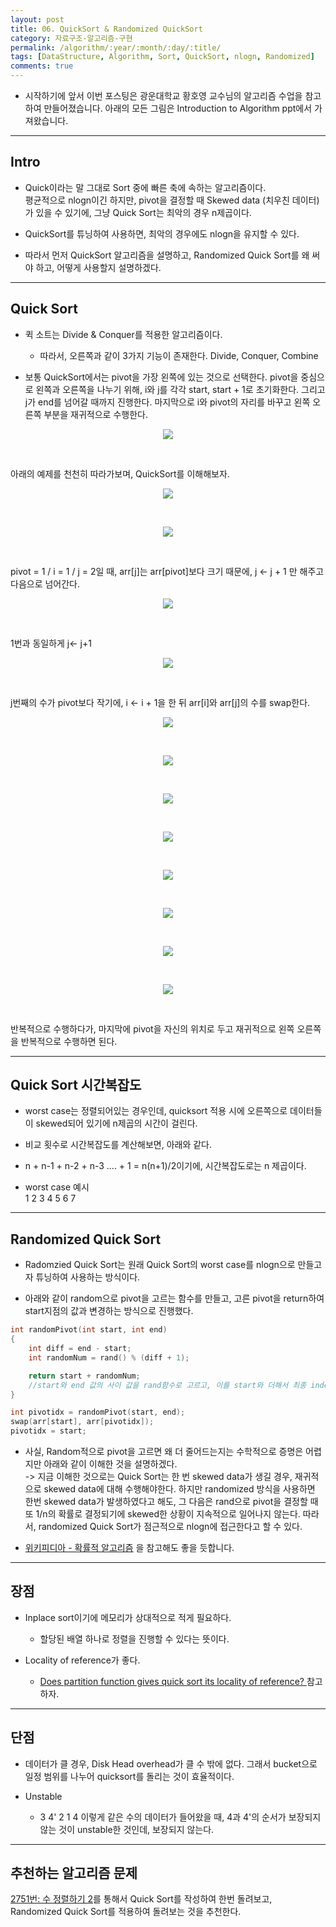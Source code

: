 ```yaml
---
layout: post
title: 06. QuickSort & Randomized QuickSort
category: 자료구조-알고리즘-구현
permalink: /algorithm/:year/:month/:day/:title/
tags: [DataStructure, Algorithm, Sort, QuickSort, nlogn, Randomized]
comments: true
---
```


* 시작하기에 앞서 이번 포스팅은 광운대학교 황호영 교수님의 알고리즘 수업을 참고하여 만들어졌습니다. 아래의 모든 그림은 Introduction to Algorithm ppt에서 가져왔습니다.

---

## Intro

* Quick이라는 말 그대로 Sort 중에 빠른 축에 속하는 알고리즘이다. <br> 평균적으로 nlogn이긴 하지만, pivot을 결정할 때 Skewed data (치우친 데이터)가 있을 수 있기에, 그냥 Quick Sort는 최악의 경우 n제곱이다.

* QuickSort를 튜닝하여 사용하면, 최악의 경우에도 nlogn을 유지할 수 있다.

* 따라서 먼저 QuickSort 알고리즘을 설명하고, Randomized Quick Sort를 왜 써야 하고, 어떻게 사용할지 설명하겠다.

---

## Quick Sort

* 퀵 소트는 Divide & Conquer를 적용한 알고리즘이다.
    * 따라서, 오른쪽과 같이 3가지 기능이 존재한다. Divide, Conquer, Combine


* 보통 QuickSort에서는 pivot을 가장 왼쪽에 있는 것으로 선택한다. pivot을 중심으로 왼쪽과 오른쪽을 나누기 위해, i와 j를 각각 start, start + 1로 초기화한다. 그리고 j가 end를 넘어갈 때까지 진행한다. 마지막으로 i와 pivot의 자리를 바꾸고 왼쪽 오른쪽 부분을 재귀적으로 수행한다.

<p style="text-align: center;">
        <img style="max-width: 60%; height: auto;" src="/assets/post-img/algorithm/quicksort_0.png"/> 
</p><br>

아래의 예제를 천천히 따라가보며, QuickSort를 이해해보자.

<p style="text-align: center;">
        <img style="max-width: 60%; height: auto;" src="/assets/post-img/algorithm/quicksort_1.png"/> 
</p><br>
<p style="text-align: center;">
        <img style="max-width: 60%; height: auto;" src="/assets/post-img/algorithm/quicksort_2.png"/> 
</p><br>

pivot = 1 / i = 1 / j = 2일 때, arr[j]는 arr[pivot]보다 크기 때문에, j <- j + 1 만 해주고 다음으로 넘어간다.

 
<p style="text-align: center;">
        <img style="max-width: 60%; height: auto;" src="/assets/post-img/algorithm/quicksort_3.png"/> 
</p><br>

1번과 동일하게 j<- j+1
 
<p style="text-align: center;">
        <img style="max-width: 60%; height: auto;" src="/assets/post-img/algorithm/quicksort_4.png"/> 
</p><br>

j번째의 수가 pivot보다 작기에, i <- i + 1을 한 뒤 arr[i]와 arr[j]의 수를 swap한다.

<p style="text-align: center;">
        <img style="max-width: 60%; height: auto;" src="/assets/post-img/algorithm/quicksort_5.png"/> 
</p><br>

<p style="text-align: center;">
        <img style="max-width: 60%; height: auto;" src="/assets/post-img/algorithm/quicksort_6.png"/> 
</p><br>
<p style="text-align: center;">
        <img style="max-width: 60%; height: auto;" src="/assets/post-img/algorithm/quicksort_7.png"/> 
</p><br>
<p style="text-align: center;">
        <img style="max-width: 60%; height: auto;" src="/assets/post-img/algorithm/quicksort_8.png"/> 
</p><br>
<p style="text-align: center;">
        <img style="max-width: 60%; height: auto;" src="/assets/post-img/algorithm/quicksort_9.png"/> 
</p><br>
<p style="text-align: center;">
        <img style="max-width: 60%; height: auto;" src="/assets/post-img/algorithm/quicksort_10.png"/> 
</p><br>

<p style="text-align: center;">
        <img style="max-width: 60%; height: auto;" src="/assets/post-img/algorithm/quicksort_11.png"/> 
</p><br>

<p style="text-align: center;">
        <img style="max-width: 60%; height: auto;" src="/assets/post-img/algorithm/quicksort_12.png"/> 
</p><br>

반복적으로 수행하다가, 마지막에 pivot을 자신의 위치로 두고 재귀적으로 왼쪽 오른쪽을 반복적으로 수행하면 된다.

---

## Quick Sort 시간복잡도

* worst case는 정렬되어있는 경우인데, quicksort 적용 시에 오른쪽으로 데이터들이 skewed되어 있기에 n제곱의 시간이 걸린다.

* 비교 횟수로 시간복잡도를 계산해보면, 아래와 같다.

* n + n-1 + n-2 + n-3 .... + 1 = n(n+1)/2이기에, 시간복잡도로는 n 제곱이다.

* worst case 예시 <br>
    1 2 3 4 5 6 7 

---
## Randomized Quick Sort

* Radomzied Quick Sort는 원래 Quick Sort의 worst case를 nlogn으로 만들고자 튜닝하여 사용하는 방식이다.

* 아래와 같이 random으로 pivot을 고르는 함수를 만들고, 고른 pivot을 return하여 start지점의 값과 변경하는 방식으로 진행했다.

```cpp  
int randomPivot(int start, int end)
{
    int diff = end - start;
    int randomNum = rand() % (diff + 1);

    return start + randomNum;
    //start와 end 값의 사이 값을 rand함수로 고르고, 이를 start와 더해서 최종 index를 결정한다. 
}
```
```cpp
int pivotidx = randomPivot(start, end);
swap(arr[start], arr[pivotidx]);
pivotidx = start;
```

* 사실, Random적으로 pivot을 고르면 왜 더 줄어드는지는 수학적으로 증명은 어렵지만 아래와 같이 이해한 것을 설명하겠다.<br>
-> 지금 이해한 것으로는 Quick Sort는 한 번 skewed data가 생길 경우, 재귀적으로 skewed data에 대해 수행해야한다. 하지만 randomized 방식을 사용하면 한번 skewed data가 발생하였다고 해도, 그 다음은 rand으로 pivot을 결정할 때 또 1/n의 확률로 결정되기에 skewed한 상황이 지속적으로 일어나지 않는다. 따라서, randomized Quick Sort가 점근적으로 nlogn에 접근한다고 할 수 있다. 

* [위키피디아 - 확률적 알고리즘](https://ko.wikipedia.org/wiki/%ED%99%95%EB%A5%A0%EC%A0%81_%EC%95%8C%EA%B3%A0%EB%A6%AC%EC%A6%98) 을 참고해도 좋을 듯합니다.

---

## 장점

* Inplace sort이기에 메모리가 상대적으로 적게 필요하다.
    * 할당된 배열 하나로 정렬을 진행할 수 있다는 뜻이다.

* Locality of reference가 좋다.
    * [Does partition function gives quick sort its locality of reference?
](https://stackoverflow.com/questions/30867112/does-partition-function-gives-quick-sort-its-locality-of-reference) 참고하자.

---

## 단점

* 데이터가 클 경우, Disk Head overhead가 클 수 밖에 없다. 그래서 bucket으로 일정 범위를 나누어 quicksort를 돌리는 것이 효율적이다.

* Unstable
    * 3 4' 2 1 4 이렇게 같은 수의 데이터가 들어왔을 때, 4과 4'의 순서가 보장되지 않는 것이 unstable한 것인데, 보장되지 않는다. 

---

## 추천하는 알고리즘 문제

[2751번: 수 정렬하기 2](https://www.acmicpc.net/problem/2751)를 통해서 Quick Sort를 작성하여 한번 돌려보고, Randomized Quick Sort를 적용하여 돌려보는 것을 추천한다.
